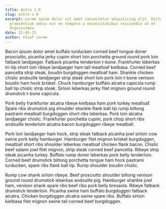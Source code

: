 ```yaml
---
title: Astro 1.0
slug: astro-1-0
excerpt: Lorem ipsum dolor sit amet consectetur adipisicing elit. Dicta ipsum deserunt inventore ut voluptate, officia maiores repellat tenetur
  praesentium omnis est ex tempora a necessitatibus reiciendis at et
  dignissimos.
date: 22-05-13
author: Chief Lorem
---
```


Bacon ipsum dolor amet buffalo turducken corned beef tongue doner prosciutto, picanha jerky cupim short loin porchetta ground round pork loin fatback landjaeger.  Fatback picanha tenderloin t-bone.  Frankfurter leberkas tri-tip short loin ribeye landjaeger ham tail meatloaf kielbasa.  Corned beef pancetta strip steak, boudin burgdoggen meatloaf ham.  Shankle chicken chislic andouille landjaeger strip steak short loin pork loin t-bone venison boudin ham hock brisket.  Chuck hamburger buffalo alcatra capicola rump ball tip chislic strip steak.  Sirloin leberkas jerky filet mignon ground round drumstick t-bone capicola.

Pork belly frankfurter alcatra ribeye kielbasa ham pork turkey meatloaf.  Spare ribs drumstick pig shoulder shankle flank ball tip rump biltong pastrami meatball burgdoggen short ribs leberkas.  Pork loin alcatra landjaeger chislic.  Frankfurter porchetta cupim, pork chop short ribs andouille tenderloin alcatra bacon burgdoggen ribeye meatball.

Pork loin landjaeger ham hock, strip steak fatback picanha jowl sirloin cow swine pork belly hamburger.  Hamburger filet mignon brisket burgdoggen, meatball short ribs shoulder leberkas meatloaf chicken flank bacon.  Chislic beef salami jowl filet mignon, strip steak corned beef pancetta.  Ribeye strip steak picanha turkey.  Buffalo rump doner leberkas pork belly tenderloin.  Corned beef drumstick biltong porchetta tongue ham hock pastrami turducken, spare ribs flank ball tip.  Rump shoulder boudin chislic.

Rump cow shank sirloin ribeye.  Beef prosciutto shoulder biltong venison ground round drumstick leberkas andouille pig.  Hamburger shankle jowl ham, venison shank spare ribs beef ribs pork belly bresaola.  Ribeye fatback drumstick tenderloin.  Picanha swine ham buffalo burgdoggen fatback alcatra.  Chicken burgdoggen alcatra swine spare ribs.  Buffalo sirloin kielbasa filet mignon swine tail corned beef burgdoggen.

